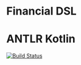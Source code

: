# Financial DSL

# ANTLR Kotlin

[![Build Status](https://travis-ci.org/Strumenta/financialdsl.svg?branch=master)](https://travis-ci.org/Strumenta/financialdsl)
